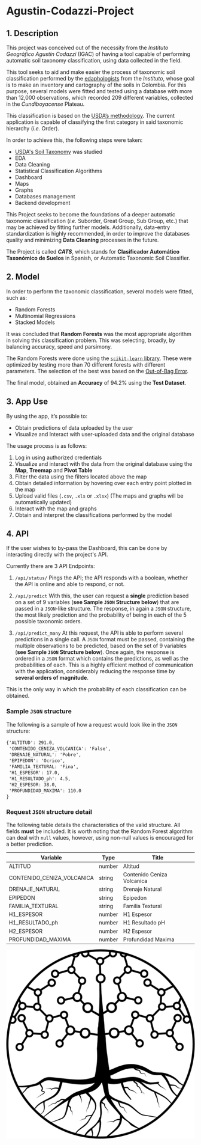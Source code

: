# Agustin-Codazzi-Project

## 1.	Description

This project was conceived out of the necessity from the _Instituto Geográfico Agustín Codazzi_ (IGAC) of having a tool capable of performing automatic soil taxonomy classification, using data collected in the field. 

This tool seeks to aid and make easier the process of taxonomic soil classification performed by the [edaphologists](https://en.wikipedia.org/wiki/Edaphology) from the _Instituto_, whose goal is to make an inventory and cartography of the soils in Colombia.  For this purpose, several models were fitted and tested using a database with more than 12,000 observations, which recorded 209 different variables, collected in the _Cundiboyacense_ Plateau.

This classification is based on the [USDA’s methodology](https://www.nrcs.usda.gov/wps/portal/nrcs/main/soils/survey/class/). The current application is capable of classifying the first category in said taxonomic hierarchy (_i.e._ Order).

In order to achieve this, the following steps were taken:
-	[USDA's Soil Taxonomy]() was studied
-	EDA
-	Data Cleaning
-	Statistical Classification Algorithms
-	Dashboard
-	Maps
-	Graphs
-	Databases management
-	Backend development

This Project seeks to become the foundations of a deeper automatic taxonomic classification (_i.e._ Suborder, Great Group, Sub Group, etc.) that may be achieved by fitting further models. Additionally,  data-entry standardization is highly recommended, in order to improve the databases quality and minimizing __Data Cleaning__ processes in the future.

The Project is called ___CATS___, which stands for __Clasificador Automático Taxonómico de Suelos__ in Spanish, or Automatic Taxonomic Soil Classifier. 


## 2.	Model
	
In order to perform the taxonomic classification, several models were fitted, such as:

-	Random Forests
-	Multinomial Regressions
-	Stacked Models

It was concluded that __Random Forests__ was the most appropriate algorithm in solving this classification problem. This was selecting, broadly, by balancing accuracy, speed and parsimony. 
 
The Random Forests were done using the [`scikit-learn` library]( https://scikit-learn.org/). These were optimized by testing more than 70 different forests with different parameters. The selection of the best was based on the [Out-of-Bag Error](https://en.wikipedia.org/wiki/Out-of-bag_error). 

The final model, obtained an __Accuracy__ of 94.2% using the __Test Dataset__. 


## 3.	App Use

By using the app, it’s possible to:
*	Obtain predictions of data uploaded by the user
*	Visualize and Interact with user-uploaded data and the original database
 
The usage process is as follows:
1.	Log in using authorized credentials
2.	Visualize and interact with the data from the original database using the __Map__, __Treemap__ and __Pivot Table__
3.	Filter the data using the filters located above the map
4.	Obtain detailed information by hovering over each entry point plotted in the map
5.	Upload valid files (`.csv`, `.xls` or `.xlsx`) (The maps and graphs will be automatically updated)
7.	Interact with the map and graphs
8.	Obtain and interpret the classifications performed by the model


## 4.	API

If the user wishes to by-pass the Dashboard, this can be done by interacting directly with the project's API.

Currently there are 3 API Endpoints:

1.	`/api/status/`
	Pings the API; the API responds with a boolean, whether the API is online and able to respond, or not.
	

2.	`/api/predict`
	With this, the user can request a __single__ prediction based on a set of 9 variables (__see Sample `JSON` Structure below__) that are passed in a `JSON`-like structure. The response, in again a `JSON` structure, the most likely prediction and the probability of being in each of the 5 possible taxonomic orders.

3.	`/api/predict_many`
	At this request, the API is able to perform several predictions in a single call.  A `JSON` format must be passed, containing the multiple observations to be predicted, based on the set of 9 variables (__see Sample `JSON` Structure below__). Once again, the response is ordered in a `JSON` format which contains the predictions, as well as the probabilities of each. This is a highly efficient method of communication with the application, considerably reducing the response time by __several orders of magnitude__. 

This is the only way in which the probability of each classification can be obtained. 


### Sample `JSON` structure

The following is a sample of how a request would look like in the `JSON` structure:

```
{'ALTITUD': 291.0,
 'CONTENIDO_CENIZA_VOLCANICA': 'False',
 'DRENAJE_NATURAL': 'Pobre',
 'EPIPEDON': 'Ocrico',
 'FAMILIA_TEXTURAL: 'Fina',
 'H1_ESPESOR': 17.0,
 'H1_RESULTADO_ph': 4.5,
 'H2_ESPESOR: 38.0,
 'PROFUNDIDAD_MAXIMA': 110.0
}
```


### Request `JSON` structure detail

The following table details the characteristics of the valid structure. All fields __must__ be included. It is worth noting that the Random Forest algorithm can deal with `null` values, however, using non-null values is encouraged for a better prediction.

| Variable                   | Type   | Title                      |
|----------------------------|--------|----------------------------|
| ALTITUD                    | number | Altitud                    |
| CONTENIDO_CENIZA_VOLCANICA | string | Contenido Ceniza Volcanica |
| DRENAJE_NATURAL            | string | Drenaje Natural            |
| EPIPEDON                   | string | Epipedon                   |
| FAMILIA_TEXTURAL           | string | Familia Textural           |
| H1_ESPESOR                 | number | H1 Espesor                 |
| H1_RESULTADO_ph            | number | H1 Resultado pH            |
| H2_ESPESOR                 | number | H2 Espesor                 |
| PROFUNDIDAD_MAXIMA         | number | Profundidad Maxima         |


![imagen](https://raw.githubusercontent.com/DS4A-Team19-2021/Agustin-Codazzi-Project/main/Images/logo_igac_fondo_blanco.png)
